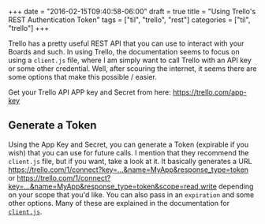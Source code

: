 +++
date = "2016-02-15T09:40:58-06:00"
draft = true
title = "Using Trello's REST Authentication Token"
tags = ["til", "trello", "rest"]
categories = ["til", "trello"]
+++

Trello has a pretty useful REST API that you can use to interact with your
Boards and such.  In using Trello, the documentation seems to focus on using
a `client.js` file, where I am simply want to call Trello with an API key or
some other credential.  Well, after scouring the internet, it seems there are
some options that make this possible / easier.

Get your Trello API APP key and Secret from here: https://trello.com/app-key

## Generate a Token

Using the App Key and Secret, you can generate a Token (expirable if you wish)
that you can use for future calls.  I mention that they recommend the
`client.js` file, but if you want, take a look at it.  It basically generates
a URL https://trello.com/1/connect?key=...&name=MyApp&response_type=token or
https://trello.com/1/connect?key=...&name=MyApp&response_type=token&scope=read,write
depending on your scope that you'd like.  You can also pass in an `expiration`
and some other options.  Many of these are explained in the documentation for
[`client.js`](https://developers.trello.com/clientjs).

